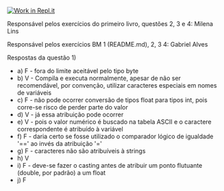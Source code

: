 [![Work in Repl.it](https://classroom.github.com/assets/work-in-replit-14baed9a392b3a25080506f3b7b6d57f295ec2978f6f33ec97e36a161684cbe9.svg)](https://classroom.github.com/online_ide?assignment_repo_id=364961&assignment_repo_type=GroupAssignmentRepo)

Responsável pelos exercícios do primeiro livro, questões 2, 3 e 4: Milena Lins

Responsável pelos exercícios BM 1 (README.md), 2, 3 4: Gabriel Alves

Respostas da questão 1)
- a) F - fora do limite aceitável pelo tipo byte
- b) V - Compila e executa normalmente, apesar de não ser recomendável, por convenção, utilizar caracteres especiais em nomes de variáveis
- c) F - não pode ocorrer conversão de tipos float para tipos int, pois corre-se risco de perder parte do valor
- d) V - já essa atribuição pode ocorrer
- e) V - pois o valor numérico é buscado na tabela ASCII e o caractere correspondente é atribuído à variável
- f) F - daria certo se fosse utilizado o comparador lógico de igualdade '==' ao invés da atribuição '='
- g) F - caracteres não são atribuíveis à strings
- h) V
- i) F - deve-se fazer o casting antes de atribuir um ponto flutuante (double, por padrão) a um float
- j) F
